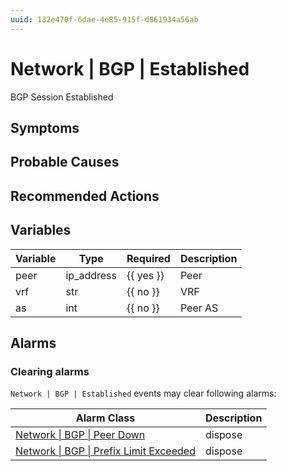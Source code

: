 ```yaml
---
uuid: 132e470f-6dae-4e85-915f-d861934a56ab
---
```

# Network | BGP | Established

BGP Session Established

## Symptoms

## Probable Causes

## Recommended Actions

## Variables

| Variable | Type       | Required  | Description |
| -------- | ---------- | --------- | ----------- |
| peer     | ip_address | {{ yes }} | Peer        |
| vrf      | str        | {{ no }}  | VRF         |
| as       | int        | {{ no }}  | Peer AS     |

## Alarms

### Clearing alarms

`Network | BGP | Established` events may clear following alarms:

| Alarm Class                                                                                                      | Description |
| ---------------------------------------------------------------------------------------------------------------- | ----------- |
| [Network \| BGP \| Peer Down](../../../alarm-classes-reference/network/bgp/peer-down.md)                         | dispose     |
| [Network \| BGP \| Prefix Limit Exceeded](../../../alarm-classes-reference/network/bgp/prefix-limit-exceeded.md) | dispose     |
